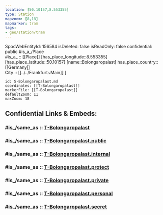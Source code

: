 ```yaml
---
location: [50.10157,8.553355] 
type: Station 
mapzoom: [8,18] 
mapmarker: tram 
tags:
- geo/station/tram
---
```


SpocWebEntityId: 156584
isDeleted: false
isReadOnly: false
confidential: public
#is_a_/Place  
#is_a_ :: [[Place]] 
[has_place_longitude::8.553355] 
[has_place_latitude::50.10157] 
[name::Bolongaropalast] 
has_place_country:: [[Germany]]  
City :: [[../../Frankfurt~Main]] ] 


```leaflet
id: S-Bolongaropalast.md
coordinates: [[T-Bolongaropalast]] 
markerFile: [[T-Bolongaropalast]] 
defaultZoom: 11 
maxZoom: 18
```


## Confidential Links & Embeds: 

### #is_/same_as :: [T-Bolongaropalast](/_Standards/Earth/Continent/Europe/Europe~Central/Germany/Germany~West/Hessen/counties~Hessen/Frankfurt~Main/Stations-FFM~T/T-Bolongaropalast.md) 

### #is_/same_as :: [T-Bolongaropalast.public](/_public/Earth/Continent/Europe/Europe~Central/Germany/Germany~West/Hessen/counties~Hessen/Frankfurt~Main/Stations-FFM~T/T-Bolongaropalast.public.md) 

### #is_/same_as :: [T-Bolongaropalast.internal](/_internal/Earth/Continent/Europe/Europe~Central/Germany/Germany~West/Hessen/counties~Hessen/Frankfurt~Main/Stations-FFM~T/T-Bolongaropalast.internal.md) 

### #is_/same_as :: [T-Bolongaropalast.protect](/_protect/Earth/Continent/Europe/Europe~Central/Germany/Germany~West/Hessen/counties~Hessen/Frankfurt~Main/Stations-FFM~T/T-Bolongaropalast.protect.md) 

### #is_/same_as :: [T-Bolongaropalast.private](/_private/Earth/Continent/Europe/Europe~Central/Germany/Germany~West/Hessen/counties~Hessen/Frankfurt~Main/Stations-FFM~T/T-Bolongaropalast.private.md) 

### #is_/same_as :: [T-Bolongaropalast.personal](/_personal/Earth/Continent/Europe/Europe~Central/Germany/Germany~West/Hessen/counties~Hessen/Frankfurt~Main/Stations-FFM~T/T-Bolongaropalast.personal.md) 

### #is_/same_as :: [T-Bolongaropalast.secret](/_secret/Earth/Continent/Europe/Europe~Central/Germany/Germany~West/Hessen/counties~Hessen/Frankfurt~Main/Stations-FFM~T/T-Bolongaropalast.secret.md)

